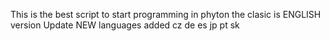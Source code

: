 This is the best script to start programming in phyton the clasic is ENGLISH version 
Update NEW languages added 
cz
de
es
jp
pt
sk
